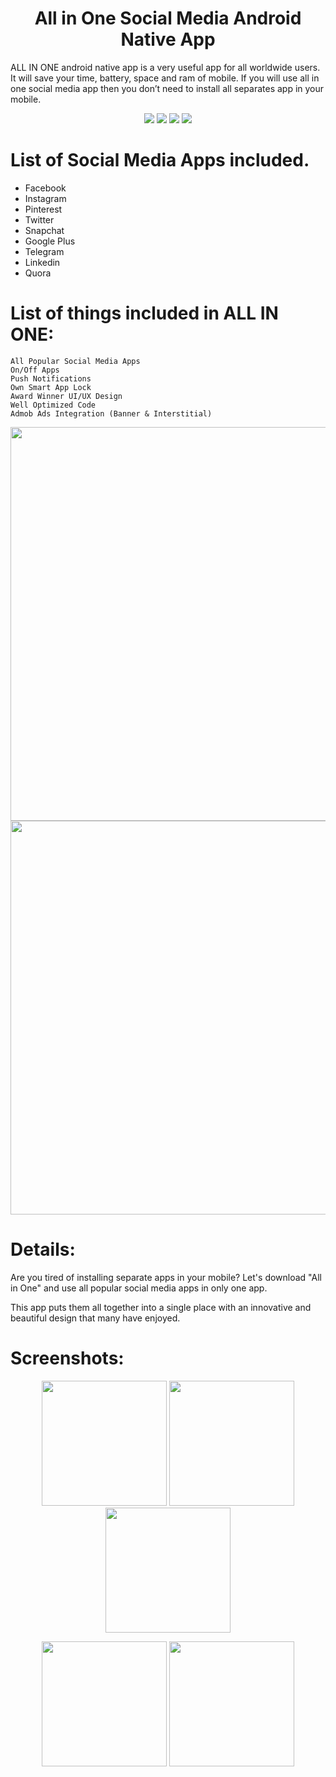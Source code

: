 
<p align="center">
  <h1 align="center">All in One Social Media Android Native App</h1>
  
 ALL IN ONE android native app is a very useful app for all worldwide users. It will save your time, battery, space and ram of mobile. If you will use all in one social media app then you don’t need to install all separates app in your mobile.


<div align="center">

<a href="https://t.me/banrossyn" target="_blank"><img src="https://img.shields.io/badge/Telegram-%40banrossyn-28a8ea"></a>
<a href="https://wa.me/+919694260426/" target="_blank"><img src="https://img.shields.io/badge/whatsapp-%40+919694260426-28a8ea"></a>
<a href="https://www.linkedin.com/in/banrossyn/" target="_blank"><img src="https://img.shields.io/badge/LinkedIn-banrossyn-informational"></a>
<a href="mailto:banrossyn@gmail.com"><img src="https://img.shields.io/badge/Email-banrossyn%40gmail.com-blue"></a>

</div>


# List of Social Media Apps included.
- Facebook
- Instagram
- Pinterest
- Twitter
- Snapchat
- Google Plus
- Telegram
- Linkedin
- Quora


  
# List of things included in ALL IN ONE:
    All Popular Social Media Apps
    On/Off Apps
    Push Notifications
    Own Smart App Lock
    Award Winner UI/UX Design
    Well Optimized Code
    Admob Ads Integration (Banner & Interstitial)
<p align="center">
    <a >
      <img src="https://user-images.githubusercontent.com/97843190/178766096-56476087-ff94-4335-8d84-314c5d6b37bf.png"  width="630"/>
    </a>
      <a >
      <img src="https://user-images.githubusercontent.com/97843190/178767342-910062e6-ddac-47cd-8631-8ab7bec3ba05.png"  width="630"/>
    </a>
  </p>
  


    
# Details:

Are you tired of installing separate apps in your mobile? Let's download "All in One" and use all popular social media apps in only one app.

This app puts them all together into a single place with an innovative and beautiful design that many have enjoyed.



# Screenshots:

 <p align="center">
    <a>
      <img src="https://play-lh.googleusercontent.com/Hws-Ad89C51Zc2FJJileVxuxFxyZDPk5wWOH08IPrSXGWoAknEujxAappu4ABDuFiAU=w2560-h1440" hight="400" width="200" />
    </a>
 <a>
      <img src="https://play-lh.googleusercontent.com/KD5uCrRvlNIPX_2c-qjdvigj0gIcYus0wRppOJWwJbBaYY-NpLQ3rM0_I3agL4ed8w=w2560-h1440" hight="400" width="200" />
    </a>
  <a>
      <img src="https://play-lh.googleusercontent.com/jbuT19otYneKWeYi5E-ec6LP_2aEIolYHhxtDJ52QPn_SmDTD3rvjv0G2AJ-wj4mEA=w2560-h1440" hight="400" width="200" />
    </a>
 
  </p>


 <p align="center">
    <a>
      <img src="https://play-lh.googleusercontent.com/PeAc3ZjlzEjVCNQzQgy9acOeHeWTKzG3jFH4Tl87GLAqNFmi3AH3-e5oggehBz2JOoA=w2560-h1440" hight="400" width="200" />
    </a>
    <a>
      <img src="https://play-lh.googleusercontent.com/l6JyeoFSikN7hdNtlh41zIINB4BZQCVHgujzYegPJOjZ8Um8uTP6DtE6GIAaljojzvQ=w2560-h1440" hight="400" width="200" />
    </a>
 <a>
  </p>
